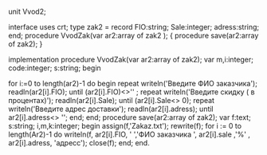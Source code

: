 unit Vvod2;

interface
uses
  crt;
type
   zak2 = record
     FIO:string;
     Sale:integer;
     adress:string;
     end;
  procedure VvodZak(var ar2:array of zak2 );
 { procedure save(ar2:array of zak2); }

implementation
procedure VvodZak(var ar2:array of zak2);
var m,i:integer; code:integer; s:string;
begin

 for i:=0 to length(ar2)-1 do
 begin
   repeat
     writeln('Введите ФИО заказчика');
     readln(ar2[i].FIO);
     until (ar2[i].FIO)<>'' ;
   repeat
     writeln('Введите скидку ( в процентах)');
     readln(ar2[i].Sale);
     until (ar2[i].Sale<> 0);
     repeat
     writeln('Введите адрес доставки');
     readln(ar2[i].adress);
     until ar2[i].adress<> '';
     end;
 end;
procedure save(ar2:array of zak2);
var f:text; s:string;
i,m,k:integer;
begin
 assign(f,'Zakaz.txt');
 rewrite(f);
for i := 0 to length(Ar2)-1 do
writeln(f, ar2[i].FIO, '  ','ФИО заказчика ', ar2[i].sale ,'%'
, ar2[i].adress, 'адресс');
close(f);
 end;
end.
